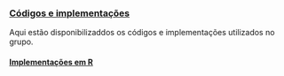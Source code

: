 ### [Códigos e implementações](#)
Aqui estão disponibilizaddos os códigos e implementações utilizados no grupo.


#### [Implementações em R](#)
